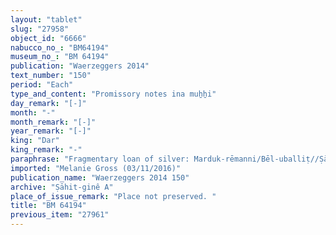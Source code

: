 ```yaml
---
layout: "tablet"
slug: "27958"
object_id: "6666"
nabucco_no_: "BM64194"
museum_no_: "BM 64194"
publication: "Waerzeggers 2014"
text_number: "150"
period: "Each"
type_and_content: "Promissory notes ina muẖẖi"
day_remark: "[-]"
month: "-"
month_remark: "[-]"
year_remark: "[-]"
king: "Dar"
king_remark: "-"
paraphrase: "Fragmentary loan of silver: Marduk-rēmanni/Bēl-uballiṭ//Ṣāhit-gin&ecirc; owes [PN] [x] amounts of silver. The debt will bear an interest of one shekel of silver per mina (20% p.a.). This is apart from (<em>elat</em>) the promissory note (<em>u&rsquo;iltu</em>) concerning 1 mina of silver. 1+ witnesses &ndash; remainder of the witness list and the date formula lost.<br /> &nbsp;"
imported: "Melanie Gross (03/11/2016)"
publication_name: "Waerzeggers 2014 150"
archive: "Ṣāhit-ginê A"
place_of_issue_remark: "Place not preserved. "
title: "BM 64194"
previous_item: "27961"
---
```


